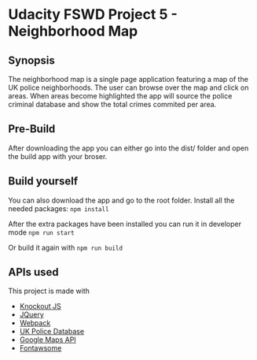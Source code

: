 # Udacity FSWD Project 5 - Neighborhood Map
## Synopsis
The neighborhood map is a single page application featuring a map of the UK police neighborhoods.
The user can browse over the map and click on areas. When areas become highlighted the app will source the police criminal database and show the total crimes commited per area.

## Pre-Build
After downloading the app you can either go into the dist/ folder and open the build app with your broser.

## Build yourself
You can also download the app and go to the root folder.
Install all the needed packages:
`npm install`

After the extra packages have been installed you can run it in developer mode
`npm run start`

Or build it again with
`npm run build`

## APIs used
This project is made with
* [Knockout JS](http://knockoutjs.com/)
* [JQuery](https://jquery.com/)
* [Webpack](https://webpack.js.org/)
* [UK Police Database](https://data.police.uk/)
* [Google Maps API](https://developers.google.com/maps/documentation/)
* [Fontawsome](https://fontawesome.com/)